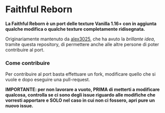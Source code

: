 # Faithful Reborn

**La Faithful Reborn è un port delle texture Vanilla 1.16+ con in aggiunta qualche modifica o qualche texture completamente ridisegnata.**

Originariamente mantenuto da [alex3025](https://github.com/alex3025), che ha avuto la _brillante idea_, tramite questa repository, di permettere anche alle altre persone di poter contribuire al port.

### Come contribuire

Per contribuire al port basta effettuare un fork, modificare quello che si vuole e dopo eseguire una pull-request.

**IMPORTANTE: per non lavorare a vuoto, PRIMA di metterti a modificare qualcosa, controlla se ci sono degli issue riguardo alle modifiche che vorresti apportare e SOLO nel caso in cui non ci fossero, apri pure un nuovo issue.**
